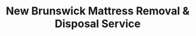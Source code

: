 ---
layout: location.njk
title: New Brunswick Mattress Removal & Disposal Service
description: Professional mattress removal in New Brunswick, New Jersey. Next-day pickup  Serving Rutgers students, J&J employees, and residents. Licensed, insured, and eco-friendly.
permalink: /mattress-removal/new-jersey/new-brunswick/
city: New Brunswick
state: New Jersey
stateSlug: new-jersey
tier: 2
coordinates: 
  lat: 40.4862
  lng: -74.4518
pricing:
  startingPrice: 125
  single: 125
  queen: 155
  king: 180
  boxSpring: 30
pageContent:
  heroDescription: "Professional mattress removal in New Brunswick's dynamic college town and corporate hub. Next-day pickup  Over 13 years of experience serving Rutgers University students, Johnson & Johnson employees, and multicultural families with eco-friendly recycling and easy online booking available 24/7."
  aboutService: "New Brunswick's unique dual identity as both home to Rutgers University's flagship campus and Johnson & Johnson's global headquarters since 1886 creates distinctive mattress disposal challenges that require specialized understanding of academic calendars, corporate housing transitions, and the needs of this dynamic Hub City. Our experienced team, backed by over 13 years of professional service nationwide, has developed specialized expertise for navigating the seasonal rhythms of student move-ins and move-outs across Rutgers' five interconnected campuses, coordinating with corporate housing for J&J's substantial workforce, and serving the diverse community of students, professionals, and longtime residents. From historic Victorian homes in the Livingston Avenue Historic District to modern student apartments on Hamilton Street, from College Avenue dormitories to pharmaceutical executive residences, we understand the architectural diversity and community complexity that defines this regional center between New York and Philadelphia. Our service extends far beyond basic removal to provide comprehensive solutions that include coordination with university housing policies, navigation of corporate relocation requirements, flexible scheduling for diverse work and academic schedules, and full compliance with both Middlesex County waste regulations and New Jersey state environmental requirements. The city's academic calendar creates intense seasonal demand during August move-ins and May graduations, while the constant flow of students, visiting researchers, and pharmaceutical professionals requires adaptable service approaches. As part of our nationwide network that has successfully recycled over 1 million mattresses across the United States, we bring proven systems and processes to every New Brunswick pickup, ensuring that residents of this dynamic college town and corporate center receive exceptional service quality that matches the community's high standards for education, innovation, and environmental responsibility."
  serviceAreasIntro: "We provide comprehensive mattress pickup services throughout the greater New Brunswick area, covering all major neighborhoods from university districts to corporate residential areas:"
  regulationsCompliance: "Our professional service transforms New Brunswick's complex regulatory landscape into a seamless, worry-free experience that accommodates the unique needs of university students, residents from diverse backgrounds, and corporate professionals while exceeding all compliance standards. We automatically handle every regulatory requirement: proper preparation materials that exceed Middlesex County specifications, eliminating any risk of municipal fines that could affect student financial aid or employment status; state-issued waste hauler licenses ensuring full New Jersey compliance with automated documentation that satisfies university housing requirements and corporate relocation policies; certified recycling partnerships guaranteeing proper material processing with complete documentation that meets the environmental standards expected by both Rutgers University and Johnson & Johnson's sustainability initiatives; and extensive experience with university housing policies, student documentation needs, and corporate housing transitions that often complicate standard disposal services. Our comprehensive insurance and professional service capabilities provide complete protection while ensuring New Brunswick's commitment to environmental stewardship is upheld through our industry-leading recycling practices and respectful service approach."
  environmentalImpact: "Every mattress we collect in New Brunswick contributes directly to our nationwide environmental mission that has successfully recycled over 1 million mattresses across the United States, aligning perfectly with the sustainability values championed by both Rutgers University's environmental programs and Johnson & Johnson's commitment to global health and environmental responsibility. Our comprehensive eco-friendly mattress recycling practices reflect the high standards expected in a community that houses world-class pharmaceutical research and pioneering academic environmental studies, involving partnerships with certified facilities throughout Central New Jersey that specialize in complete material recovery and environmental sustainability. The recycling process begins immediately upon collection, with each mattress carefully disassembled to recover valuable materials through state-of-the-art processing that would meet the rigorous standards of J&J's research laboratories: high-grade steel springs are extracted and transported to regional metal recycling plants where they're transformed into new steel products supporting the pharmaceutical and medical device industries; polyurethane foam is cleaned, shredded, and repurposed for carpet padding, furniture cushioning, and construction insulation used throughout the greater New York metropolitan area; cotton and fabric materials are sorted and recycled for industrial applications including pharmaceutical packaging materials and construction materials that support regional economic development. This systematic approach to material recovery ensures that up to 90% of each mattress is diverted from Middlesex County landfills, directly supporting New Jersey's ambitious zero waste initiatives while contributing to the circular economy principles taught in Rutgers' environmental science programs and implemented in Johnson & Johnson's global operations. Our environmental commitment extends beyond recycling to include carbon-neutral transportation practices, minimal packaging waste, and active partnerships with university environmental groups and corporate sustainability initiatives to promote sustainable waste management practices throughout New Brunswick's academic and corporate communities, serving as a model for other college towns and corporate headquarters nationwide."
  howItWorksScheduling: "Next-day service slots are readily available throughout New Brunswick with our streamlined online booking system that's accessible 24/7 from any device, designed to accommodate the complex scheduling needs of university students managing academic calendars, residents with diverse work schedules, J&J employees coordinating corporate relocations, and busy families throughout the community. Simply select your preferred pickup time, and we'll instantly confirm your appointment with automated text message updates and coordination with university housing offices or corporate relocation services when needed."
  howItWorksService: "Our professionally licensed and fully insured team arrives promptly at your scheduled time, equipped with specialized tools and protective equipment to safely remove your mattress from any location, including historic Victorian homes in the Livingston Avenue district, modern student apartments on Hamilton Street, university dormitories across Rutgers' five campuses, and corporate housing developments throughout the area. We handle all required preparation steps, navigate the city's unique challenges including university parking restrictions, seasonal move-out congestion, and any special documentation requirements, while providing respectful, professional service that honors New Brunswick's diverse community character."
  howItWorksDisposal: "Your mattress immediately enters our comprehensive eco-friendly recycling network, where it's transported to certified Central New Jersey facilities for complete material recovery and environmental compliance, contributing to our nationwide achievement of recycling over 1 million mattresses while supporting the sustainability goals championed by both Rutgers University's environmental programs and Johnson & Johnson's global health and environmental initiatives."
  sidebarStats:
    mattressesRemoved: "3,247"
neighborhoods: [
  {
    "name": "College Avenue Campus Area",
    "zipCodes": [
      "08901"
    ]
  },
  {
    "name": "Hamilton Street District",
    "zipCodes": [
      "08901"
    ]
  },
  {
    "name": "French Street Neighborhood",
    "zipCodes": [
      "08901"
    ]
  },
  {
    "name": "Livingston Avenue Historic District",
    "zipCodes": [
      "08901"
    ]
  },
  {
    "name": "Downtown New Brunswick",
    "zipCodes": [
      "08901", "08903"
    ]
  },
  {
    "name": "Somerset Street Corridor",
    "zipCodes": [
      "08901"
    ]
  },
  {
    "name": "Easton Avenue Commercial District",
    "zipCodes": [
      "08901"
    ]
  },
  {
    "name": "Medical District",
    "zipCodes": [
      "08903"
    ]
  },
  {
    "name": "Johnson & Johnson Corporate Area",
    "zipCodes": [
      "08903"
    ]
  },
  {
    "name": "Raritan Gardens",
    "zipCodes": [
      "08901"
    ]
  },
  {
    "name": "Feaster Park",
    "zipCodes": [
      "08901"
    ]
  },
  {
    "name": "Lincoln Park",
    "zipCodes": [
      "08901"
    ]
  },
  {
    "name": "Fifth Ward",
    "zipCodes": [
      "08901"
    ]
  },
  {
    "name": "Sixth Ward",
    "zipCodes": [
      "08901"
    ]
  }
]
zipCodes: [
  "08901",
  "08903"
]
recyclingPartners: [
  "New Jersey Department of Environmental Protection",
  "Middlesex County Recycling Program", 
  "Central Jersey Waste Management",
  "Rutgers University Sustainability Office",
  "Johnson & Johnson Environmental Health Services"
]
localRegulations: "New Brunswick operates under Middlesex County's comprehensive waste management framework enhanced by city-specific requirements that reflect its unique status as both a major university town and corporate headquarters location, creating complex regulatory challenges for the diverse population of students, residents, and pharmaceutical professionals. The City of New Brunswick enforces enhanced environmental standards requiring proper mattress preparation and prohibiting regular trash disposal, with violations carrying municipal fines up to $500 per incident that can particularly impact students' financial aid status or employment situations. Middlesex County regulations mandate exclusive use of licensed waste haulers with comprehensive tracking documentation and transport only to county-approved facilities that maintain detailed environmental monitoring required by both university sustainability policies and corporate environmental compliance standards. New Jersey state regulations add complexity by requiring fire retardant mattresses to be processed as hazardous materials with specialized transport protocols and certified personnel. The university's academic calendar creates additional seasonal complications, with spring semester move-outs generating massive waste volumes that can overwhelm municipal systems, while university housing policies require advance coordination and proper documentation for students who need disposal records for housing deposits and academic standing. Johnson & Johnson's corporate housing policies add another layer of complexity, requiring certified disposal documentation for employee relocations and compliance with the company's strict environmental standards. The city's high percentage of renters creates additional challenges with landlord coordination requirements, security deposit documentation needs, and the complex logistics of high-rise apartment buildings and converted Victorian homes. Independent disposal attempts face significant obstacles specific to New Brunswick: municipal transfer stations have limited hours that conflict with student and professional schedules, private facilities often refuse residential materials during peak moving seasons, and improper disposal carries penalties up to $1,000 plus cleanup costs that can affect student aid eligibility and employment status."
nearbyCities: [
  {
    "name": "Newark",
    "slug": "newark",
    "distance": 25,
    "isSuburb": false
  },
  {
    "name": "Jersey City",
    "slug": "jersey-city",
    "distance": 30,
    "isSuburb": false
  },
  {
    "name": "Trenton",
    "slug": "trenton",
    "distance": 20,
    "isSuburb": false
  },
  {
    "name": "Paterson",
    "slug": "paterson",
    "distance": 35,
    "isSuburb": false
  }
]
reviews:
  count: 127
  featured: [
  {
    "text": "International grad student here, moving out of my Hamilton Street apartment at semester end. Was completely lost about disposal regulations and worried about my housing deposit. These professionals walked me through everything, provided all the documentation I needed for my landlord and visa records, and handled the removal from my third floor walkup with zero hassle. They even explained the recycling process since I was curious about environmental impact. Exactly the kind of service international students need when navigating unfamiliar systems.",
    "author": "Priya M.",
    "neighborhood": "Hamilton Street District"
  },
  {
    "text": "Solid service, good price, professional team.",
    "author": "Mike T.",
    "neighborhood": "Livingston Avenue Historic District"
  },
  {
    "text": "I've been working at Johnson & Johnson for eight years and have used various services around New Brunswick, but this team really stands out for their professionalism and understanding of our community's needs. My family was relocating for my promotion and needed quick turnaround during a busy period. They coordinated perfectly with our corporate relocation timeline, provided all the environmental compliance documentation J&J requires, and managed the removal from our Livingston Avenue home without any damage to the historic woodwork. What impressed me most was their multilingual capabilities when they helped our neighbors coordinate their service too. The pricing was transparent, the service was flawless, and they clearly understand the high standards expected in a community like ours. I've already recommended them to several colleagues, and they've become our go-to for any removal needs.",
    "author": "Dr. Sarah C.",
    "neighborhood": "Livingston Avenue Historic District"
  }
]
faqs: [
  {
    "question": "What's included in the $125 base price for New Brunswick pickup?",
    "answer": "Complete removal service including university housing coordination, multilingual support, documentation for international students, loading, transportation, and eco-friendly recycling. No hidden fees for student apartments or corporate housing requirements."
  },
  {
    "question": "Can you provide documentation for international students and visa requirements?",
    "answer": "Yes, we specialize in providing complete disposal documentation that meets university housing requirements, landlord deposit terms, and visa compliance needs. We understand the unique documentation requirements of international residents."
  },
  {
    "question": "How do you handle the busy student move-out seasons?",
    "answer": "We plan specifically for Rutgers' academic calendar with additional crews and extended hours during peak move-out periods in May and December. We recommend booking early during these high-demand times."
  },
  {
    "question": "Do you coordinate with university housing and corporate relocations?",
    "answer": "Absolutely. Our team regularly works with Rutgers housing offices and coordinates with corporate relocation services for J&J and other area employers. We understand the specific requirements and timelines involved."
  },
  {
    "question": "Is service available in multiple languages?",
    "answer": "Yes, reflecting New Brunswick's diversity where 36% of residents were born abroad, we offer multilingual customer support and can provide service information in several languages to ensure clear communication."
  },
  {
    "question": "What happens to mattresses after pickup from New Brunswick?",
    "answer": "All items go to certified Central New Jersey recycling facilities where up to 90% of materials are recovered and repurposed, meeting the environmental standards expected by both Rutgers and Johnson & Johnson sustainability programs."
  },
  {
    "question": "Can you handle removal from historic Victorian homes?",
    "answer": "Yes, we have extensive experience with New Brunswick's historic architecture, including the Victorian homes in Livingston Avenue Historic District. Our team uses protective equipment and careful techniques to prevent damage to historic features."
  },
  {
    "question": "How quickly can you schedule during non-peak times?",
    "answer": "Most New Brunswick pickups can be scheduled for next-day service during regular academic periods. We maintain flexible availability to accommodate diverse schedules of students, professionals, and international residents."
  }
]
schema: |
  {
    "@context": "https://schema.org",
    "@type": "LocalBusiness",
    "name": "A Bedder World New Brunswick",
    "description": "Professional mattress removal and recycling service in New Brunswick, New Jersey",
    "url": "https://abedderworld.com/mattress-removal/new-jersey/new-brunswick/",
    "telephone": "720-263-6094",
    "address": {
      "@type": "PostalAddress",
      "addressLocality": "New Brunswick",
      "addressRegion": "New Jersey",
      "addressCountry": "US"
    },
    "geo": {
      "@type": "GeoCoordinates",
      "latitude": "40.4862",
      "longitude": "-74.4518"
    },
    "areaServed": {
      "@type": "City",
      "name": "New Brunswick"
    },
    "priceRange": "$125-$180",
    "aggregateRating": {
      "@type": "AggregateRating",
      "ratingValue": "4.9",
      "reviewCount": "127"
    }
  }
---